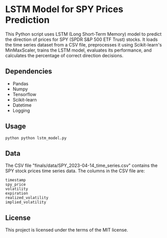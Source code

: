 # LSTM Model for SPY Prices Prediction 
This Python script uses LSTM (Long Short-Term Memory) model to predict the direction of prices for SPY (SPDR S&P 500 ETF Trust) stocks. 
It loads the time series dataset from a CSV file, 
preprocesses it using Scikit-learn's MinMaxScaler, 
trains the LSTM model, evaluates its performance, and calculates the percentage of correct direction decisions. 

## Dependencies 
* Pandas 
* Numpy 
* Tensorflow 
* Scikit-learn 
* Datetime 
* Logging 

## Usage
```
python python lstm_model.py
```
## Data
The CSV file "finals/data/SPY_2023-04-14_time_series.csv" 
contains the SPY stock prices time series data. 
The columns in the CSV file are:

```
timestamp
spy_price
volatility
expiration
realized_volatility
implied_volatility
```

## License
This project is licensed under the terms of the MIT license.